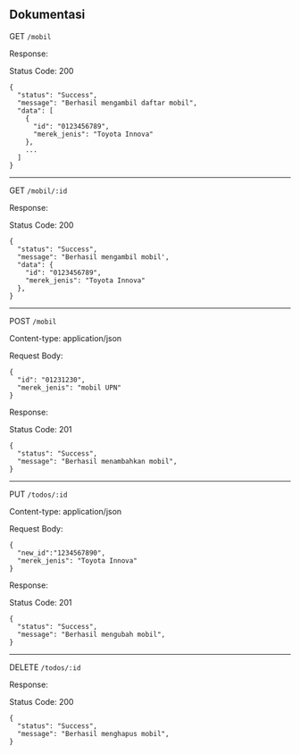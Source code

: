 ## Dokumentasi

GET `/mobil`

Response:

Status Code: 200

```
{
  "status": "Success",
  "message": "Berhasil mengambil daftar mobil",
  "data": [
    {
      "id": "0123456789",
      "merek_jenis": "Toyota Innova"
    },
    ...
  ]
}
```

---

GET `/mobil/:id`

Response:

Status Code: 200

```
{
  "status": "Success",
  "message": "Berhasil mengambil mobil',
  "data": {
    "id": "0123456789",
    "merek_jenis": "Toyota Innova"
  },
}
```

---

POST `/mobil`

Content-type: application/json

Request Body:

```
{
  "id": "01231230",
  "merek_jenis": "mobil UPN"
}
```

Response:

Status Code: 201

```
{
  "status": "Success",
  "message": "Berhasil menambahkan mobil",
}
```

---

PUT `/todos/:id`

Content-type: application/json

Request Body:

```
{
  "new_id":"1234567890",
  "merek_jenis": "Toyota Innova"
}
```

Response:

Status Code: 201

```
{
  "status": "Success",
  "message": "Berhasil mengubah mobil",
}
```

---

DELETE `/todos/:id`

Response:

Status Code: 200

```
{
  "status": "Success",
  "message": "Berhasil menghapus mobil",
}
```
